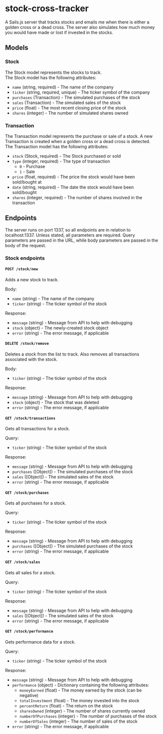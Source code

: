 # stock-cross-tracker

A Sails.js server that tracks stocks and emails me when there is either a golden cross or a dead cross. The server also simulates how much money you would have made or lost if invested in the stocks.


## Models


### Stock

The Stock model represents the stocks to track.  
The Stock model has the following attributes:
* `name` (string, required) - The name of the company
* `ticker` (string, required, unique) - The ticker symbol of the company
* `purchases` (Transaction) - The simulated purchases of the stock
* `sales` (Transaction) - The simulated sales of the stock
* `price` (float) - The most recent closing price of the stock
* `shares` (integer) - The number of simulated shares owned

### Transaction

The Transaction model represents the purchase or sale of a stock. A new Transaction is created when a golden cross or a dead cross is detected.  
The Transaction model has the following attributes:
* `stock` (Stock, required) - The Stock purchased or sold
* `type` (integer, required) - The type of transaction
    * `0` - Purchase
    * `1` - Sale
* `price` (float, required) - The price the stock would have been sold/bought at
* `date` (string, required) - The date the stock would have been sold/bought
* `shares` (integer, required) - The number of shares involved in the transaction


## Endpoints

The server runs on port 1337, so all endpoints are in relation to localhost:1337. Unless stated, all parameters are required. Query parameters are passed in the URL, while body parameters are passed in the body of the request.


### Stock endpoints

#### `POST /stock/new`
Adds a new stock to track.

Body:
* `name` (string) - The name of the company
* `ticker` (string) - The ticker symbol of the stock

Response:
* `message` (string) - Message from API to help with debugging
* `stock` (object) - The newly-created stock object
* `error` (string) - The error message, if applicable


#### `DELETE /stock/remove`
Deletes a stock from the list to track. Also removes all transactions associated with the stock.

Body:
* `ticker` (string) - The ticker symbol of the stock

Response:
* `message` (string) - Message from API to help with debugging
* `stock` (object) - The stock that was deleted
* `error` (string) - The error message, if applicable


#### `GET /stock/transactions`
Gets all transactions for a stock.

Query:
* `ticker` (string) - The ticker symbol of the stock

Response:
* `message` (string) - Message from API to help with debugging
* `purchases` ([Object]) - The simulated purchases of the stock
* `sales` ([Object]) - The simulated sales of the stock
* `error` (string) - The error message, if applicable


#### `GET /stock/purchases`
Gets all purchases for a stock.

Query:
* `ticker` (string) - The ticker symbol of the stock

Response:
* `message` (string) - Message from API to help with debugging
* `purchases` ([Object]) - The simulated purchases of the stock
* `error` (string) - The error message, if applicable


#### `GET /stock/sales`
Gets all sales for a stock.

Query:
* `ticker` (string) - The ticker symbol of the stock

Response:
* `message` (string) - Message from API to help with debugging
* `sales` ([Object]) - The simulated sales of the stock
* `error` (string) - The error message, if applicable


#### `GET /stock/performance`
Gets performance data for a stock.

Query:
* `ticker` (string) - The ticker symbol of the stock

Response:
* `message` (string) - Message from API to help with debugging
* `performance` (object) - Dictionary containing the following attributes:
    * `moneyEarned` (float) - The money earned by the stock (can be negative)
    * `totalInvestment` (float) - The money invested into the stock
    * `percentReturn` (float) - The return on the stock
    * `sharesOwned` (integer) - The number of shares currently owned
    * `numberOfPurchases` (integer) - The number of purchases of the stock
    * `numberOfSales` (integer) - The number of sales of the stock
* `error` (string) - The error message, if applicable
